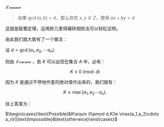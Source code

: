 $\mathcal{Lemma}$

> 如果 $\gcd(a,b)=d$，那么存在 $x,y\in Z$，使得 $ax+by=d$

这就是裴蜀定理，运用欧几里得辗转相除法可以轻松证明。

由此我们就大致有了一个做法：

设 $d=\gcd (a_1,a_2,\cdots a_n)$.

则由 $\mathcal{Lemma}$ ，若 $K$ 可以出现在集合 $A$ 中，必有：

$$K\equiv 0\pmod d$$

因为 $K$ 是通过不停地作差的绝对值作出来的，我们就有：

$$K\le \max(a_1,a_2\cdots a_n).$$

综上答案为：

$\begin{cases}\text{Possible}&K\equiv 0\pmod d,K\le \max(a_1,a_2\cdots a_n)\\\text{Impossible}&\text{otherwice}\end{cases}$